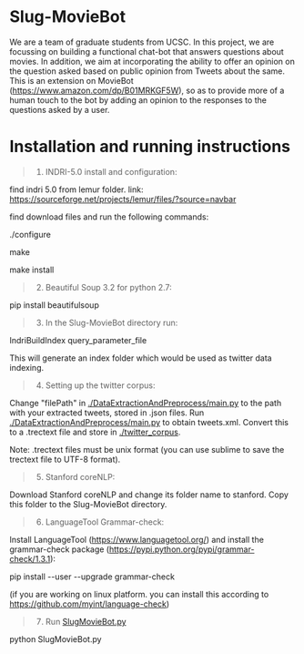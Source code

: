 # Slug-MovieBot
We are a team of graduate students from UCSC. In this project, we are focussing on building a functional chat-bot that answers questions about movies. In addition, we aim at incorporating the ability to offer an opinion on the question asked based on public opinion from Tweets about the same. This is an extension on MovieBot (https://www.amazon.com/dp/B01MRKGF5W), so as to provide more of a human touch to the bot by adding an opinion to the responses to the questions asked by a user.

# Installation and running instructions
>1. INDRI-5.0 install and configuration:

find indri 5.0 from lemur folder. link: https://sourceforge.net/projects/lemur/files/?source=navbar

find download files and run the following commands: 

./configure

make

make install

>2. Beautiful Soup 3.2 for python 2.7:

pip install beautifulsoup

>3. In the Slug-MovieBot directory run:

IndriBuildIndex query_parameter_file

This will generate an index folder which would be used as twitter data indexing.

>4. Setting up the twitter corpus: 

Change "filePath" in [./DataExtractionAndPreprocess/main.py](./DataExtractionAndPreprocess/main.py) to the path with your extracted tweets, stored in .json files. Run [./DataExtractionAndPreprocess/main.py](./DataExtractionAndPreprocess/main.py) to obtain tweets.xml. Convert this to a .trectext file and store in [./twitter_corpus](./twitter_corpus).

Note: .trectext files must be unix format (you can use sublime to save the trectext file to UTF-8 format).

>5. Stanford coreNLP:

Download Stanford coreNLP and change its folder name to stanford. Copy this folder to the Slug-MovieBot directory.

>6. LanguageTool Grammar-check: 

Install LanguageTool (https://www.languagetool.org/) and install the grammar-check package (https://pypi.python.org/pypi/grammar-check/1.3.1):

pip install --user --upgrade grammar-check

(if you are working on linux platform. you can install this according to https://github.com/myint/language-check)

>7. Run [SlugMovieBot.py](SlugMovieBot.py)

python SlugMovieBot.py
